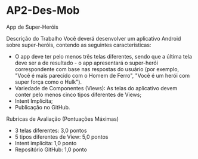 # AP2-Des-Mob
App de Super-Heróis

Descrição do Trabalho
Você deverá desenvolver um aplicativo Android sobre super-heróis, contendo as seguintes características:

- O app deve ter pelo menos três telas diferentes, sendo que a última tela deve ser a de resultado - o app apresentará o super-herói correspondente com base nas respostas do usuário (por exemplo, "Você é mais parecido com o  Homem de Ferro", "Você é um herói com super força como o Hulk").
- Variedade de Componentes (Views): As telas do aplicativo devem conter pelo menos cinco tipos diferentes de Views;
- Intent Implícita;
- Publicação no GitHub.

Rubricas de Avaliação (Pontuações Máximas)
- 3 telas diferentes: 3,0 pontos
- 5 tipos diferentes de View: 5,0 pontos
- Intent implícita: 1,0 ponto
- Repositório GitHub: 1,0 ponto
